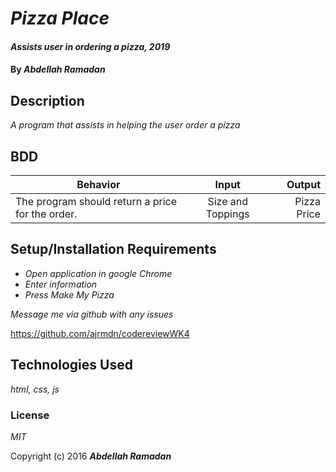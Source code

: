 # _Pizza Place_

#### _Assists user in ordering a pizza, 2019_

#### By _**Abdellah Ramadan**_

## Description

_A program that assists in helping the user order a pizza_

## BDD


| Behavior                                        |  Input                         | Output      |
| ----------------------------------------------- |:------------------------------:| -----------:|
| The program should return a price for the order.| Size and Toppings              | Pizza Price |


## Setup/Installation Requirements

* _Open application in google Chrome_
* _Enter information_
* _Press Make My Pizza_

_Message me via github with any issues_

https://github.com/ajrmdn/codereviewWK4

## Technologies Used

_html, css, js_

### License

*MIT*

Copyright (c) 2016 **_Abdellah Ramadan_**

